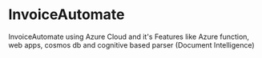 # InvoiceAutomate
InvoiceAutomate using Azure Cloud and it's Features like Azure function, web apps, cosmos db and cognitive based parser (Document Intelligence)
